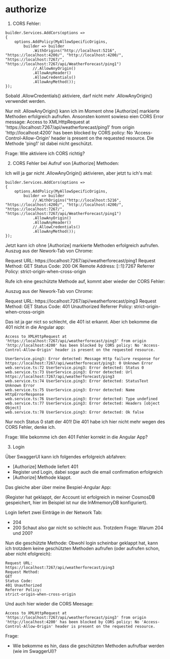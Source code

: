 # authorize

1. CORS Fehler:

```
builder.Services.AddCors(options =>
{
    options.AddPolicy(MyAllowSpecificOrigins,
        builder => builder
            .WithOrigins("http://localhost:5216", "https://localhost:4200/", "http://localhost:4200/", "https://localhost:7267/", "https://localhost:7267/api/WeatherForecast/ping1")
            //.AllowAnyOrigin()
            .AllowAnyHeader()
            .AllowCredentials()
            .AllowAnyMethod());
});
```

Sobald .AllowCredentials() aktiviere, darf nicht mehr .AllowAnyOrigin() verwendet werden.

Nur mit .AllowAnyOrigin() kann ich im Moment ohne [Authorize] markierte Methoden erfolgreich aufrufen.
Ansonsten kommt sowieso eien CORS Error message:
Access to XMLHttpRequest at 'https://localhost:7267/api/weatherforecast/ping1' from origin 'http://localhost:4200' has been blocked by CORS policy: No 'Access-Control-Allow-Origin' header is present on the requested resource.
Die Methode 'ping1' ist dabei nicht geschützt.

Frage: Wie aktiviere ich CORS richtig?

2. CORS Fehler bei Aufruf von [Authorize] Methoden:

Ich will ja gar nicht .AllowAnyOrigin() aktivieren, aber jetzt tu ich's mal:

```
builder.Services.AddCors(options =>
{
    options.AddPolicy(MyAllowSpecificOrigins,
        builder => builder
            //.WithOrigins("http://localhost:5216", "https://localhost:4200/", "http://localhost:4200/", "https://localhost:7267/", "https://localhost:7267/api/WeatherForecast/ping1")
            .AllowAnyOrigin()
            .AllowAnyHeader()
            //.AllowCredentials()
            .AllowAnyMethod());
});
```

Jetzt kann ich ohne [Authorize] markierte Methoden erfolgreich aufrufen.
Auszug aus der Nework-Tab von Chrome:

Request URL:
https://localhost:7267/api/weatherforecast/ping1
Request Method:
GET
Status Code:
200 OK
Remote Address:
[::1]:7267
Referrer Policy:
strict-origin-when-cross-origin

Rufe ich eine geschützte Methode auf, kommt aber wieder der CORS Fehler:

Auszug aus der Nework-Tab von Chrome:

Request URL:
https://localhost:7267/api/weatherforecast/ping3
Request Method:
GET
Status Code:
401 Unauthorized
Referrer Policy:
strict-origin-when-cross-origin

Das ist ja gar nict so schlecht, die 401 ist erkannt.
Aber ich bekomme die 401 nicht in die Angular app:

```
Access to XMLHttpRequest at 'https://localhost:7267/api/weatherforecast/ping3' from origin 'http://localhost:4200' has been blocked by CORS policy: No 'Access-Control-Allow-Origin' header is present on the requested resource.

UserService.ping3: Error detected: Message Http failure response for https://localhost:7267/api/weatherforecast/ping3: 0 Unknown Error
web.service.ts:72 UserService.ping3: Error detected: Status 0
web.service.ts:73 UserService.ping3: Error detected: Url https://localhost:7267/api/weatherforecast/ping3
web.service.ts:74 UserService.ping3: Error detected: StatusText Unknown Error
web.service.ts:75 UserService.ping3: Error detected: Name HttpErrorResponse
web.service.ts:76 UserService.ping3: Error detected: Type undefined
web.service.ts:77 UserService.ping3: Error detected: Headers [object Object]
web.service.ts:78 UserService.ping3: Error detected: Ok false
```

Nur noch Status 0 statt der 401!
Die 401 habe ich hier nicht mehr wegen des CORS Fehler, denke ich.

Frage: Wie bekomme ich den 401 Fehler korrekt in die Angular App?

3. Login

Über SwaggerUI kann ich folgendes erfolgreich abfahren:
- [Authorize] Methode liefert 401
- Register und Login, dabei sogar auch die email confirmation erfolgreich
- [Authorize] Methode klappt.

Das gleiche aber über meine Bespiel-Angular App:

(Register hat geklappt, der Account ist erfolgreich in meiner CosmosDB gespeichert,
hier im Beispiel ist nur die InMmemoryDB konfiguriert).

Login liefert zwei Einträge in der Network Tab:
- 204
- 200
Schaut also gar nicht so schlecht aus.
Trotzdem Frage: Warum 204 und 200?

Nun die geschützte Methode:
Obwohl login scheinbar geklappt hat, kann ich trotzdem keine geschützten Methoden aufrufen
(oder aufrufen schon, aber nicht efolgreich):

```
Request URL:
https://localhost:7267/api/weatherforecast/ping3
Request Method:
GET
Status Code:
401 Unauthorized
Referrer Policy:
strict-origin-when-cross-origin
```

Und auch hier wieder die CORS Meesage:

```
Access to XMLHttpRequest at 'https://localhost:7267/api/weatherforecast/ping3' from origin 'http://localhost:4200' has been blocked by CORS policy: No 'Access-Control-Allow-Origin' header is present on the requested resource.
```

Frage: 
- Wie bekomme es hin, dass die geschützten Methoden aufrufbar werden (wie im SwaggerUI)?






